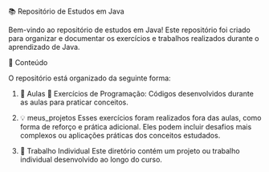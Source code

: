 📚 Repositório de Estudos em Java

Bem-vindo ao repositório de estudos em Java! Este repositório foi criado para organizar e documentar os exercícios e trabalhos realizados durante o aprendizado de Java.

📑 Conteúdo

O repositório está organizado da seguinte forma:

1. 📖 Aulas
   📝 Exercícios de Programação: Códigos desenvolvidos durante as aulas para praticar conceitos.

2. 💡 meus_projetos
   Esses exercícios foram realizados fora das aulas, como forma de reforço e prática adicional. Eles podem incluir desafios mais complexos ou aplicações práticas dos conceitos estudados.

3. 🚀 Trabalho Individual
   Este diretório contém um projeto ou trabalho individual desenvolvido ao longo do curso.
